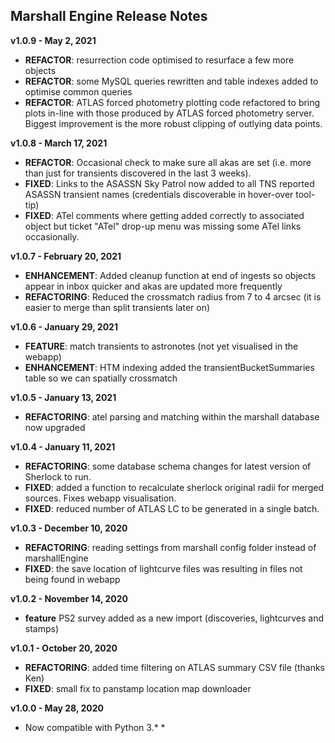 
## Marshall Engine Release Notes  

**v1.0.9 - May 2, 2021**  

* **REFACTOR**: resurrection code optimised to resurface a few more objects
* **REFACTOR**: some MySQL queries rewritten and table indexes added to optimise common queries 
* **REFACTOR**: ATLAS forced photometry plotting code refactored to bring plots in-line with those produced by ATLAS forced photometry server. Biggest improvement is the more robust clipping of outlying data points.

**v1.0.8 - March 17, 2021**  
  
* **REFACTOR**: Occasional check to make sure all akas are set (i.e. more than just for transients discovered in the last 3 weeks).
* **FIXED**: Links to the ASASSN Sky Patrol now added to all TNS reported ASASSN transient names (credentials discoverable in hover-over tool-tip)
* **FIXED**: ATel comments where getting added correctly to associated object but ticket "ATel" drop-up menu was missing some ATel links occasionally.  
  
**v1.0.7 - February 20, 2021**  
  
* **ENHANCEMENT**: Added cleanup function at end of ingests so objects appear in inbox quicker and akas are updated more frequently  
* **REFACTORING**: Reduced the crossmatch radius from 7 to 4 arcsec (it is easier to merge than split transients later on)  
  
**v1.0.6 - January 29, 2021**  
  
* **FEATURE**: match transients to astronotes (not yet visualised in the webapp)  
* **ENHANCEMENT**: HTM indexing added the transientBucketSummaries table so we can spatially crossmatch   
  
**v1.0.5 - January 13, 2021**  
  
* **REFACTORING**: atel parsing and matching within the marshall database now upgraded  
  
**v1.0.4 - January 11, 2021**  
  
* **REFACTORING**: some database schema changes for latest version of Sherlock to run.  
* **FIXED**: added a function to recalculate sherlock original radii for merged sources. Fixes webapp visualisation.  
* **FIXED**: reduced number of ATLAS LC to be generated in a single batch.  

**v1.0.3 - December 10, 2020**  

* **REFACTORING**: reading settings from marshall config folder instead of marshallEngine  
* **FIXED**: the save location of lightcurve files was resulting in files not being found in webapp  

**v1.0.2 - November 14, 2020**  

* **feature** PS2 survey added as a new import (discoveries, lightcurves and stamps)  

**v1.0.1 - October 20, 2020**  

* **REFACTORING**: added time filtering on ATLAS summary CSV file (thanks Ken)  
* **FIXED**: small fix to panstamp location map downloader  

**v1.0.0 - May 28, 2020**  

* Now compatible with Python 3.*    * 
